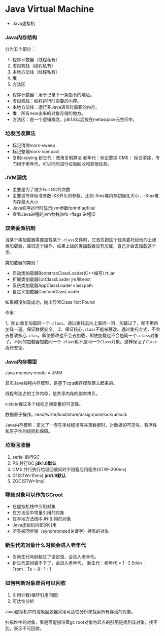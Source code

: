 # Java Virtual Machine
- Java虚拟机
### Java内存结构

分为五个部分：
1. 程序计数器（线程私有）
2. 虚拟机栈（线程私有）
3. 本地方法栈（线程私有）
4. 堆
5. 方法区

- 程序计数器：用于记录下一条指令的地址。
- 虚拟机栈：线程运行时需要的内存。
- 本地方法栈：运行非Java语言时需要的内存。
- 堆：所有new出来的对象存储的地方。
- 方法区：是一个逻辑概念，jdk1.8以后放在metaspace元空间中。

###  垃圾回收算法

- 标记清除mark-sweep
- 标记整理mark-compact
- 复制copying
新生代：使用复制算法
老年代：标记整理
CMS： 标记清除，专门用于老年代，可以同时进行垃圾回收和其他任务。

### JVM调优
-   主要是为了减少Full GC的次数
-   主要调节非标准参数-XX开头的参数，比如-Xms堆内存初始化大小，-Xmx堆内存最大大小
-   Java程序运行时显示jvm参数fprintflagfinal
-   查看Java进程的jvm参数jinfo -flags 进程ID



### 双亲委派机制

当某个类加载器需要加载某个`.class`文件时，它首先把这个任务委托给他的上级类加载器，递归这个操作，如果上级的类加载器没有加载，自己才会去加载这个类。

类加载器的类别：

- 启动类加载器BootstrapClassLoader(C++编写) rt.jar
- 扩展类加载器ExtClassLoader jre/lib/ext
- 系统类加载器AppClassLoader classpath
- 自定义加载器CustomClassLoader

如果都没加载成功，抛出异常Class Not Found

作用：

1、防止重复加载同一个`.class`。通过委托去向上面问一问，加载过了，就不用再加载一遍。保证数据安全。
2、保证核心`.class`不能被篡改。通过委托方式，不会去篡改核心`.clas`，即使篡改也不会去加载，即使加载也不会是同一个`.class`对象了。不同的加载器加载同一个`.class`也不是同一个`Class`对象。这样保证了`Class`执行安全。



### Java内存模型

Java memory model = JMM

其实Java线程内存模型，是基于cpu缓存模型建立起来的。

线程有独占的工作内存，是共享内存的副本拷贝。

violate保证多个线程之间变量的可见性。

数据原子操作。read/write/load/store/assign/use/lock/unlock

Java内存模型：定义了一套在多线程读写共享数据时，对数据的可见性，有序性和原子性的规则和保障。



### 垃圾回收器

1. serial 串行GC
2. PS 并行GC **jdk1.8默认**
3. CMS 并行执行垃圾回收同时不阻塞应用程序(STW=200ms)
4. G1(STW=10ms)  **jdk1.9默认**
5. ZGC(STW=1ms)



### 哪些对象可以作为GCroot
- 在虚拟机栈中引用对象
- 在方法区中常量引用的对象
- 在本地方法栈中JNI引用的对象
- Java虚拟机内部的引用
- 所有被同步锁（synchronized关键字）持有的对象



### 新生代的对象什么时候会进入老年代
-   当新生代年龄超过了设定值，会进入老年代。
-   新生代空间装不下了，会进入老年代。
    新生代：老年代 = 1 : 2
    Eden：From：To = 8 : 1 : 1



### 如何判断对象是否可以回收

1. 引用计数(循环引用问题)
2. 可达性分析

Java虚拟机中的垃圾回收器采用可达性分析来探索所有存活的对象。

扫描堆中的对象，看是否能够沿着gc root对象为起点的引用链找到该对象，找不到，表示不可回收。

